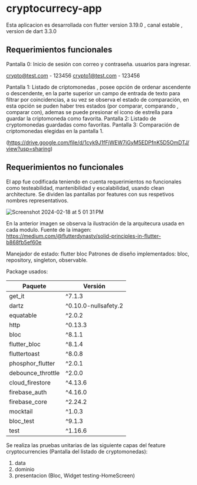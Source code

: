 # cryptocurrecy-app

Esta aplicacion es desarrollada con flutter version 3.19.0 , canal  estable , version de dart 3.3.0

## Requerimientos funcionales 

Pantalla 0: Inicio de sesión con correo y contraseña.
usuarios para ingresar.

crypto@test.com - 123456
crypto1@test.com - 123456

Pantalla 1: Listado de criptomonedas , posee opción de ordenar ascendente o descendente, en la parte superior un campo de entrada de texto para filtrar por coincidencias, a su vez se observa el estado de comparación,
en esta opción se puden haber tres estados (por comparar, comparando , comparar con), ademas se puede presionar el icono de estrella para guardar la criptomoneda como favorita.
Pantalla 2: Listado de cryptomonedas guardadas como favoritas.
Pantalla 3: Comparación de criptomonedas elegidas en la pantalla 1.

(https://drive.google.com/file/d/1cyk9J1fFjWEW7iGyM5EDPfnK5D5OmDTJ/view?usp=sharing)

## Requerimientos no funcionales 

El app fue codificada teniendo en cuenta requerimientos no funcionales como testeabilidad, mantenibilidad y escalabilidad, usando clean architecture. 
Se dividen las pantallas por features con sus respetivos nombres representativos.

![Screenshot 2024-02-18 at 5 01 31 PM](https://github.com/davidC1991/cryptocurrency/assets/41081349/31b9f892-05c0-478c-aabd-bc854825fee6)

En la anterior imagen se observa la ilustración de la arquitecura usada en cada modulo. Fuente de la imagen: https://medium.com/@flutterdynasty/solid-principles-in-flutter-b868fb5ef60e

Manejador de estado: flutter bloc
Patrones de diseño implementados: bloc, repository, singleton, observable.

Package usados:

| Paquete              | Versión           |
|----------------------|-------------------|
| get_it               | ^7.1.3            |
| dartz                | ^0.10.0-nullsafety.2 |
| equatable           | ^2.0.2            |
| http                 | ^0.13.3           |
| bloc                 | ^8.1.1            |
| flutter_bloc         | ^8.1.4            |
| fluttertoast         | ^8.0.8            |
| phosphor_flutter     | ^2.0.1            |
| debounce_throttle    | ^2.0.0            |
| cloud_firestore     | ^4.13.6           |
| firebase_auth        | ^4.16.0           |
| firebase_core        | ^2.24.2           |
| mocktail             | ^1.0.3            |
| bloc_test            | ^9.1.3            |
| test                 | ^1.16.6           |

Se realiza las pruebas unitarias de las siguiente capas del feature cryptocurrencies (Pantalla del listado de cryptomonedas):
1. data
2. dominio
3. presentacion (Bloc, Widget testing-HomeScreen)



       



